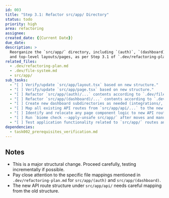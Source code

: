 ```yaml
---
id: 003
title: "Step 3.1: Refactor src/app/ Directory"
status: todo
priority: high
area: refactoring
assignee:
created_date: {{Current Date}}
due_date:
description: >
  Reorganize the `src/app/` directory, including `(auth)`, `(dashboard)`, `api/`, 
  and top-level layouts/pages, as per Step 3.1 of `.dev/refactoring-plan.md`.
related_files:
  - .dev/refactoring-plan.md
  - .dev/file-system.md
  - src/app/
sub_tasks:
  - "[ ] Verify/update `src/app/layout.tsx` based on new structure."
  - "[ ] Verify/update `src/app/page.tsx` based on new structure."
  - "[ ] Refactor `src/app/(auth)/...` contents according to `.dev/file-system.md` (e.g., login, register, reset-password, callback routes)."
  - "[ ] Refactor `src/app/(dashboard)/...` contents according to `.dev/file-system.md` (e.g., dashboard page, layout, settings, integrations, goals, reports)."
  - "[ ] Create new dashboard subdirectories as needed (integrations/, goals/, reports/)."
  - "[ ] Map all existing API routes from `src/app/api/...` to the new granular structure in `.dev/file-system.md`."
  - "[ ] Identify and relocate any page component logic to new API routes where appropriate."
  - "[ ] Run `biome check --apply-unsafe src/app/` after moves and manually verify import paths."
  - "[ ] Test application functionality related to `src/app/` routes and layouts."
dependencies:
  - task002_prerequisites_verification.md
---
```


## Notes

- This is a major structural change. Proceed carefully, testing incrementally if possible.
- Pay close attention to the specific file mappings mentioned in `.dev/refactoring-plan.md` for `src/app/(auth)` and `src/app/(dashboard)`.
- The new API route structure under `src/app/api/` needs careful mapping from the old structure. 